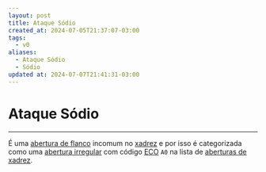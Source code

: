 ```yaml
---
layout: post
title: Ataque Sódio
created_at: 2024-07-05T21:37:07-03:00
tags:
  - v0
aliases:
  - Ataque Sódio
  - Sódio
updated at: 2024-07-07T21:41:31-03:00
---
```

# Ataque Sódio
----

É uma [abertura de flanco](_draft/2024-07-06-Aberturas_de_flanco.md) incomum no [xadrez](api/2024/07/2024-07-06-Xadrez.md) e por isso é categorizada como uma [abertura irregular](_draft/2024-07-06-Aberturas_irregulares.md) com código [ECO](api/2024/07/2024-07-07-Encyclopaedia_of_Chess_Openings.md) `A0` na lista de [aberturas de xadrez](_draft/2024-07-06-Aberturas_de_xadrez.md).